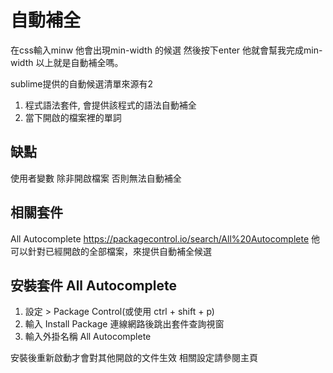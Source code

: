 # 自動補全

在css輸入minw 他會出現min-width 的候選 然後按下enter 他就會幫我完成min-width 以上就是自動補全嗎。

sublime提供的自動候選清單來源有2

1. 程式語法套件, 會提供該程式的語法自動補全
2. 當下開啟的檔案裡的單詞

## 缺點
使用者變數 除非開啟檔案 否則無法自動補全

## 相關套件

All Autocomplete
https://packagecontrol.io/search/All%20Autocomplete
他可以針對已經開啟的全部檔案，來提供自動補全候選

## 安裝套件 All Autocomplete
1. 設定 > Package Control(或使用 ctrl + shift + p)
2. 輸入 Install Package 連線網路後跳出套件查詢視窗
3. 輸入外掛名稱 All Autocomplete


安裝後重新啟動才會對其他開啟的文件生效
相關設定請參閱主頁